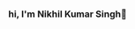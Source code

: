 ### hi, I'm Nikhil Kumar Singh👋

<!--

Here are some ideas to get you started:

- 🔭 I’m currently working on App Development
- 🌱 I’m currently learning 
- 👯 I’m looking to collaborate on Project
- 🤔 I’m looking for help with ...
- 💬 Ask me about ...
- 📫 How to reach me: ...
- 😄 Pronouns: He/His
- ⚡ Fun fact: ...


